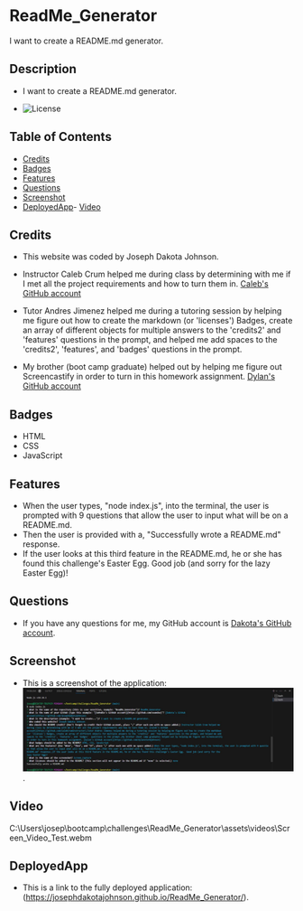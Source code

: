 # ReadMe_Generator
I want to create a README.md generator.

## Description

 - I want to create a README.md generator.

 - ![License](https://img.shields.io/badge/License-none-blue.svg)

## Table of Contents

  - [Credits](#credits)
  - [Badges](#badges)
  - [Features](#features)
  - [Questions](#questions)
  - [Screenshot](#screenshot)
  - [DeployedApp](#deployedApp)- [Video](#video)

## Credits

 - This website was coded by Joseph Dakota Johnson.

 - Instructor Caleb Crum helped me during class by determining with me if I met all the project requirements and how to turn them in. [Caleb's GitHub account](https://github.com/CalebCrumInstructor)

 - Tutor Andres Jimenez helped me during a tutoring session by helping me figure out how to create the markdown (or 'licenses') Badges, create an array of different objects for multiple answers to the 'credits2' and 'features' questions in the prompt, and helped me add spaces to the 'credits2', 'features', and 'badges'  questions in the prompt.

 - My brother (boot camp graduate) helped out by helping me figure out Screencastify in order to turn in this homework assignment. [Dylan's GitHub account](https://github.com/dylanstormjohnson)



## Badges

 - HTML
 - CSS
 - JavaScript

## Features

 - When the user types, "node index.js", into the terminal, the user is prompted with 9 questions that allow the user to input what will be on a README.md.
 - Then the user is provided with a, "Successfully wrote a README.md" response.
 - If the user looks at this third feature in the README.md, he or she has found this challenge's Easter Egg.  Good job (and sorry for the lazy Easter Egg)!

## Questions

 - If you have any questions for me, my GitHub account is [Dakota's GitHub account](https://github.com/josephdakotajohnson).

## Screenshot

 - This is a screenshot of the application: ![Application Screenshot](assets/images/Screen_Capture.JPG).

## Video

C:\Users\josep\bootcamp\challenges\ReadMe_Generator\assets\videos\Screen_Video_Test.webm

## DeployedApp

 - This is a link to the fully deployed application: (https://josephdakotajohnson.github.io/ReadMe_Generator/).
